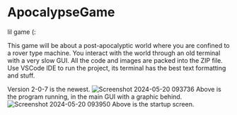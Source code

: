 # ApocalypseGame
lil game (:

This game will be about a post-apocalyptic world where you are confined to a rover type machine. You interact with the world through an old terminal with a very slow GUI.
All the code and images are packed into the ZIP file. Use VSCode IDE to run the project, its terminal has the best text formatting and stuff.

Version 2-0-7 is the newest.
![Screenshot 2024-05-20 093736](https://github.com/9622676/ApocalypseGame/assets/146209496/3bcf3b89-73d9-47d6-8429-fce271b6be95)
Above is the program running, in the main GUI with a graphic behind.
![Screenshot 2024-05-20 093950](https://github.com/9622676/ApocalypseGame/assets/146209496/ba3acf4d-e7ce-4338-ac6f-5d66fabb0212)
Above is the startup screen.
